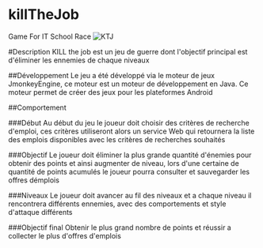 killTheJob
==========

Game For IT School Race
![KTJ](https://lh4.googleusercontent.com/JG3zT502-LGA6p95Sl-lfuyOZmGcdAaTgyOhpO-AUYehycg15EhCQbQ2XAjkZzJVTXfJ=w1896-h859)



#Description 
KILL the job est un jeu de guerre dont l'objectif principal est d'éliminer les ennemies de chaque niveaux 

##Développement
Le jeu a été développé via le moteur de jeux JmonkeyEngine, ce moteur est un moteur de développement en Java. Ce moteur permet de créer des jeux pour les plateformes Android

##Comportement

###Début
Au début du jeu le joueur doit choisir des critères de recherche d'emploi, ces critères utiliseront alors un service Web qui retournera la liste des emplois disponibles avec les critères de recherches souhaités

###Objectif
Le joueur doit éliminer la plus grande quantité d'énemies pour obtenir des points et ainsi augmenter de niveau, lors d'une certaine de quantité de points acumulés le joueur pourra consulter et sauvegarder les offres démplois

###Niveaux
Le joueur doit avancer au fil des niveaux et a chaque niveau il rencontrera différents ennemies, avec des comportements et style d'attaque différents 

###Objectif final
Obtenir le plus grand nombre de points et réussir a collecter le plus d'offres d'emplois 


